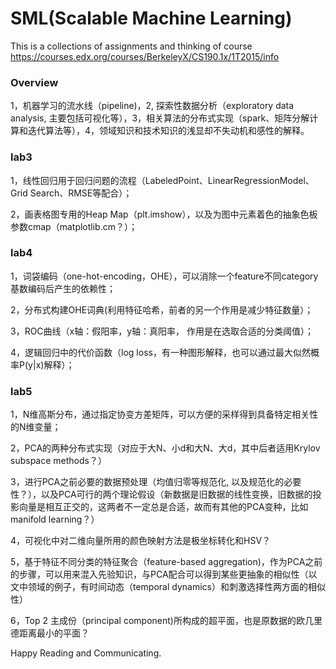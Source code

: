 # SML(Scalable Machine Learning)

This is a collections of assignments and thinking of course
https://courses.edx.org/courses/BerkeleyX/CS190.1x/1T2015/info

### Overview
1，机器学习的流水线（pipeline)，2, 探索性数据分析（exploratory data analysis,
主要包括可视化等），3，相关算法的分布式实现（spark、矩阵分解计算和迭代算法等），4，领域知识和技术知识的浅显却不失动机和感性的解释。

### lab3
1，线性回归用于回归问题的流程（LabeledPoint、LinearRegressionModel、Grid Search、RMSE等配合）；

2，画表格图专用的Heap Map（plt.imshow），以及为图中元素着色的抽象色板参数cmap（matplotlib.cm？）；

### lab4
1，词袋编码（one-hot-encoding，OHE），可以消除一个feature不同category基数编码后产生的依赖性；

2，分布式构建OHE词典(利用特征哈希，前者的另一个作用是减少特征数量）；

3，ROC曲线（x轴：假阳率，y轴：真阳率， 作用是在选取合适的分类阈值）；

4，逻辑回归中的代价函数（log loss，有一种图形解释，也可以通过最大似然概率P(y|x)解释）；

### lab5
1，N维高斯分布，通过指定协变方差矩阵，可以方便的采样得到具备特定相关性的N维变量；

2，PCA的两种分布式实现（对应于大N、小d和大N、大d，其中后者适用Krylov subspace methods？）

3，进行PCA之前必要的数据预处理（均值归零等规范化, 以及规范化的必要性？），以及PCA可行的两个理论假设（新数据是旧数据的线性变换，旧数据的投影向量是相互正交的，这两者不一定总是合适，故而有其他的PCA变种，比如manifold learning？）

4，可视化中对二维向量所用的颜色映射方法是极坐标转化和HSV？

5，基于特征不同分类的特征聚合（feature-based aggregation)，作为PCA之前的步骤，可以用来混入先验知识，与PCA配合可以得到某些更抽象的相似性（以文中领域的例子，有时间动态（temporal dynamics）和刺激选择性两方面的相似性）

6，Top 2 主成份（principal component)所构成的超平面，也是原数据的欧几里德距离最小的平面？


Happy Reading and Communicating.

